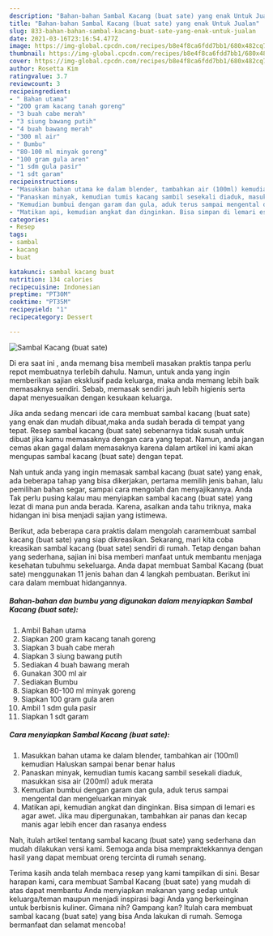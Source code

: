 ```yaml
---
description: "Bahan-bahan Sambal Kacang (buat sate) yang enak Untuk Jualan"
title: "Bahan-bahan Sambal Kacang (buat sate) yang enak Untuk Jualan"
slug: 833-bahan-bahan-sambal-kacang-buat-sate-yang-enak-untuk-jualan
date: 2021-03-16T23:16:54.477Z
image: https://img-global.cpcdn.com/recipes/b8e4f8ca6fdd7bb1/680x482cq70/sambal-kacang-buat-sate-foto-resep-utama.jpg
thumbnail: https://img-global.cpcdn.com/recipes/b8e4f8ca6fdd7bb1/680x482cq70/sambal-kacang-buat-sate-foto-resep-utama.jpg
cover: https://img-global.cpcdn.com/recipes/b8e4f8ca6fdd7bb1/680x482cq70/sambal-kacang-buat-sate-foto-resep-utama.jpg
author: Rosetta Kim
ratingvalue: 3.7
reviewcount: 3
recipeingredient:
- " Bahan utama"
- "200 gram kacang tanah goreng"
- "3 buah cabe merah"
- "3 siung bawang putih"
- "4 buah bawang merah"
- "300 ml air"
- " Bumbu"
- "80-100 ml minyak goreng"
- "100 gram gula aren"
- "1 sdm gula pasir"
- "1 sdt garam"
recipeinstructions:
- "Masukkan bahan utama ke dalam blender, tambahkan air (100ml) kemudian Haluskan sampai benar benar halus"
- "Panaskan minyak, kemudian tumis kacang sambil sesekali diaduk, masukkan sisa air (200ml) aduk merata"
- "Kemudian bumbui dengan garam dan gula, aduk terus sampai mengental dan mengeluarkan minyak"
- "Matikan api, kemudian angkat dan dinginkan. Bisa simpan di lemari es agar awet. Jika mau dipergunakan, tambahkan air panas dan kecap manis agar lebih encer dan rasanya endess"
categories:
- Resep
tags:
- sambal
- kacang
- buat

katakunci: sambal kacang buat 
nutrition: 134 calories
recipecuisine: Indonesian
preptime: "PT30M"
cooktime: "PT35M"
recipeyield: "1"
recipecategory: Dessert

---
```



![Sambal Kacang (buat sate)](https://img-global.cpcdn.com/recipes/b8e4f8ca6fdd7bb1/680x482cq70/sambal-kacang-buat-sate-foto-resep-utama.jpg)

Di era  saat ini , anda memang bisa membeli masakan praktis tanpa perlu repot membuatnya terlebih dahulu. Namun, untuk anda yang ingin memberikan sajian eksklusif pada keluarga, maka anda memang lebih baik memasaknya sendiri. Sebab, memasak sendiri jauh lebih higienis serta dapat menyesuaikan dengan kesukaan keluarga.

Jika anda sedang mencari ide cara membuat sambal kacang (buat sate) yang enak dan mudah dibuat,maka anda sudah berada di tempat yang tepat. Resep sambal kacang (buat sate)  sebenarnya tidak susah untuk dibuat jika kamu memasaknya dengan cara yang tepat. Namun, anda jangan cemas akan gagal dalam memasaknya 
karena dalam artikel ini kami akan mengupas sambal kacang (buat sate) dengan tepat.  



Nah untuk anda yang ingin memasak sambal kacang (buat sate) yang enak, ada beberapa tahap yang bisa dikerjakan, pertama memilih jenis bahan, lalu pemilihan bahan segar, sampai cara mengolah dan menyajikannya. Anda Tak perlu pusing kalau mau menyiapkan sambal kacang (buat sate) yang lezat di mana pun anda berada. Karena, asalkan anda  tahu triknya, maka hidangan ini bisa menjadi sajian yang istimewa.

Berikut, ada beberapa cara praktis  dalam mengolah caramembuat sambal kacang (buat sate) yang siap dikreasikan. Sekarang, mari kita coba kreasikan sambal kacang (buat sate) sendiri di rumah. Tetap dengan bahan yang sederhana, sajian ini bisa memberi manfaat untuk membantu menjaga kesehatan tubuhmu sekeluarga. Anda dapat membuat Sambal Kacang (buat sate) menggunakan 11 jenis bahan dan 4 langkah pembuatan. Berikut ini cara dalam membuat hidangannya.

<!--inarticleads1-->

##### Bahan-bahan dan bumbu yang digunakan dalam menyiapkan Sambal Kacang (buat sate):

1. Ambil  Bahan utama
1. Siapkan 200 gram kacang tanah goreng
1. Siapkan 3 buah cabe merah
1. Siapkan 3 siung bawang putih
1. Sediakan 4 buah bawang merah
1. Gunakan 300 ml air
1. Sediakan  Bumbu
1. Siapkan 80-100 ml minyak goreng
1. Siapkan 100 gram gula aren
1. Ambil 1 sdm gula pasir
1. Siapkan 1 sdt garam




<!--inarticleads2-->

##### Cara menyiapkan Sambal Kacang (buat sate):

1. Masukkan bahan utama ke dalam blender, tambahkan air (100ml) kemudian Haluskan sampai benar benar halus
1. Panaskan minyak, kemudian tumis kacang sambil sesekali diaduk, masukkan sisa air (200ml) aduk merata
1. Kemudian bumbui dengan garam dan gula, aduk terus sampai mengental dan mengeluarkan minyak
1. Matikan api, kemudian angkat dan dinginkan. Bisa simpan di lemari es agar awet. Jika mau dipergunakan, tambahkan air panas dan kecap manis agar lebih encer dan rasanya endess




Nah, itulah artikel tentang  sambal kacang (buat sate)  yang sederhana dan mudah dilakukan versi kami. Semoga anda bisa mempraktekkannya dengan hasil yang dapat membuat oreng tercinta di rumah senang. 

Terima kasih anda telah membaca resep yang kami tampilkan di sini. Besar harapan kami, cara membuat  Sambal Kacang (buat sate) yang mudah di atas dapat membantu Anda menyiapkan makanan yang sedap untuk keluarga/teman maupun menjadi inspirasi bagi Anda yang berkeinginan untuk berbisnis kuliner. Gimana nih? Gampang kan? Itulah cara membuat sambal kacang (buat sate) yang bisa Anda lakukan di rumah. Semoga bermanfaat dan selamat mencoba!

